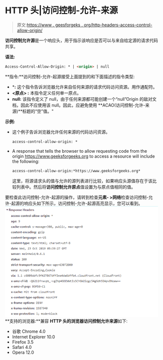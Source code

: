 # HTTP 头|访问控制-允许-来源

> 原文:[https://www . geesforgeks . org/http-headers-access-control-allow-origin/](https://www.geeksforgeeks.org/http-headers-access-control-allow-origin/)

**访问控制允许源**是一个响应头，用于指示该响应是否可以与来自给定源的请求代码共享。

**语法:**

```html
Access-Control-Allow-Origin: * | <origin> | null
```

**指令:**访问控制-允许-起源接受上面提到的和下面描述的指令类型:

*   ***:** 这个指令告诉浏览器允许来自任何来源的请求代码访问资源。用作通配符。
*   **<原点> :** 本指令定义任何单一原点。
*   **null:** 该指令定义了 null，由于任何来源都可能创建一个“null”Origin 的敌对文档，因此不应使用该 null。因此，应避免使用 **ACAO(访问控制-允许-来源)**标题的“空”值。"

**示例:**

*   这个例子告诉浏览器允许任何来源的代码访问资源。

    ```html
    access-control-allow-origin: *
    ```

*   A response that tells the browser to allow requesting code from the origin https://www.geeksforgeeks.org to access a resource will include the following:

    ```html
    access-control-allow-origin:*https://www.geeksforgeeks.org*
    ```

    这里，将源请求头的值与允许的源列表进行比较，如果响应头源值存在于该比较列表中。然后将**访问控制允许原点**值设置为与原点值相同的值。

要检查此访问控制-允许-起源的操作，请转到检查**元素- >网络**检查访问控制-允许-起源的响应头如下所示，访问控制-允许-起源高亮显示，您可以看到。
![](img/5c493396b09f8a0f6834fe08eb5abb5b.png)
**支持的浏览器:**兼容 **HTTP 头的浏览器访问控制允许来源**如下:

*   谷歌 Chrome 4.0
*   Internet Explorer 10.0
*   Firefox 3.5
*   Safari 4.0
*   Opera 12.0